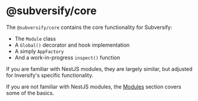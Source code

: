 # @subversify/core

The `@subversify/core` contains the core functionality for Subversify:

* The `Module` class
* A `Global()` decorator and hook implementation
* A simply `AppFactory`
* And a work-in-progress `inspect()` function

If you are familiar with NestJS modules, they are largely similar, but adjusted
for Inversify's specific functionality.

If you are not familiar with NestJS modules, the [Modules](./modules.md) section
covers some of the basics.